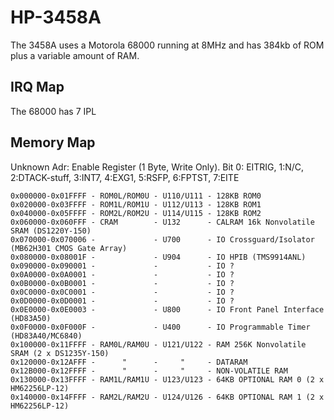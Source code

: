 # HP-3458A

The 3458A uses a Motorola 68000 running at 8MHz and has 384kb of ROM plus a variable amount of RAM.

## IRQ Map

The 68000 has 7 IPL

## Memory Map

Unknown Adr: Enable Register (1 Byte, Write Only). Bit 0: EITRIG, 1:N/C, 2:DTACK-stuff, 3:INT7, 4:EXG1, 5:RSFP, 6:FPTST, 7:EITE

	0x000000-0x01FFFF - ROM0L/ROM0U - U110/U111 - 128KB ROM0
	0x020000-0x03FFFF - ROM1L/ROM1U - U112/U113 - 128KB ROM1
	0x040000-0x05FFFF - ROM2L/ROM2U - U114/U115 - 128KB ROM2
	0x060000-0x060FFF - CRAM        - U132      - CALRAM 16k Nonvolatile SRAM (DS1220Y-150)
	0x070000-0x070006 -             - U700      - IO Crossguard/Isolator (MB62H301 CMOS Gate Array)
	0x080000-0x08001F -             - U904      - IO HPIB (TMS9914ANL)
	0x090000-0x090001 -             -           - IO ?
	0x0A0000-0x0A0001 -             -           - IO ?
	0x0B0000-0x0B0001 -             -           - IO ?
	0x0C0000-0x0C0001 -             -           - IO ?
	0x0D0000-0x0D0001 -             -           - IO ?
	0x0E0000-0x0E0003 -             - U800      - IO Front Panel Interface (HD83A50)
	0x0F0000-0x0F000F -             - U400      - IO Programmable Timer (HD83A40/MC6840)
	0x100000-0x11FFFF - RAM0L/RAM0U - U121/U122 - RAM 256K Nonvolatile SRAM (2 x DS1235Y-150)
	0x120000-0x12AFFF -      "      -     "     - DATARAM
	0x12B000-0x12FFFF -      "      -     "     - NON-VOLATILE RAM
	0x130000-0x13FFFF - RAM1L/RAM1U - U123/U123 - 64KB OPTIONAL RAM 0 (2 x HM62256LP-12)
	0x140000-0x14FFFF - RAM2L/RAM2U - U124/U126 - 64KB OPTIONAL RAM 1 (2 x HM62256LP-12)
